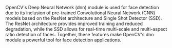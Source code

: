 OpenCV's Deep Neural Network (dnn) module is used for face detection due to its inclusion of pre-trained Convolutional Neural Network (CNN) models based on the ResNet architecture and Single Shot Detector (SSD). The ResNet architecture provides improved training and reduced degradation, while the SSD allows for real-time multi-scale and multi-aspect ratio detection of faces. Together, these features make OpenCV's dnn module a powerful tool for face detection applications.